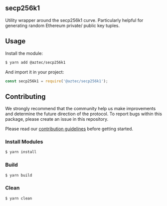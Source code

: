 ## secp256k1

Utility wrapper around the secp256k1 curve. Particularly helpful for generating random Ethereum private/ public key tuples.

## Usage

Install the module:

```bash
$ yarn add @aztec/secp256k1
```

And import it in your project:

```js
const secp256k1 = require('@aztec/secp256k1');
```

## Contributing

We strongly recommend that the community help us make improvements and determine the future direction of the protocol. To report bugs within this package, please create an issue in this repository.

Please read our [contribution guidelines](../../.github/CONTRIBUTING.md) before getting started.

### Install Modules

```bash
$ yarn install
```

### Build

```bash
$ yarn build
```

### Clean

```bash
$ yarn clean
```
